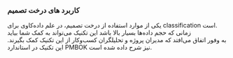 ### کاربرد های درخت تصمیم
یکی از موارد استفاده از درخت تصمیم، در علم داده‌کاوی برای classification است.
<br/>
زمانی که حجم داده‌ها بسیار بالا باشد این تکنیک می‌تواند به کمک شما بیاید
<br/>
به وفور اتفاق می‌افتد که مدیران پروژه و تحلیلگران کسب‌وکار از این تکنیک کمک بگیرند. این تکنیک در استاندارد PMBOK نیز شرح داده شده است.


